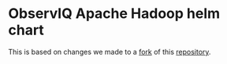 # ObservIQ Apache Hadoop helm chart

This is based on changes we made to a [fork](https://github.com/observIQ/apache-hadoop-helm/tree/feat/enable-jmx) of this [repository](https://github.com/pfisterer/apache-hadoop-helm).
